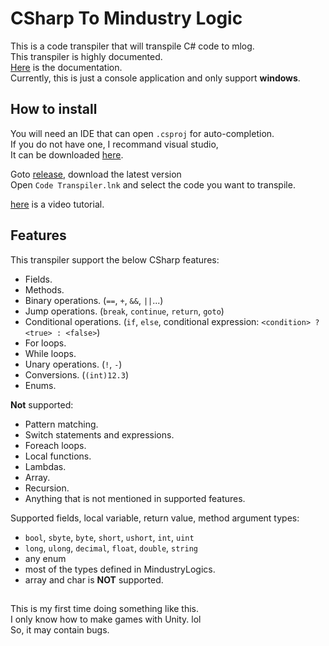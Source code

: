 # CSharp To Mindustry Logic
This is a code transpiler that will transpile C# code to mlog.  
This transpiler is highly documented.  
[Here](https://smolindiegame.github.io/CSharp-To-Mlog-Doc/index.html) is the documentation.  
Currently, this is just a console application and only support **windows**.
## How to install
You will need an IDE that can open `.csproj` for auto-completion.  
If you do not have one, I recommand visual studio,  
It can be downloaded [here](https://visualstudio.microsoft.com).

Goto [release](https://github.com/SmolIndieGame/CSharp-To-MLog/releases), download the latest version  
Open `Code Transpiler.lnk` and select the code you want to transpile.

[here](https://www.youtube.com/watch?v=yCHuV9DJST0) is a video tutorial.
## Features
This transpiler support the below CSharp features:
* Fields.
* Methods.
* Binary operations. (`==`, `+`, `&&`, `||`...)
* Jump operations. (`break`, `continue`, `return`, `goto`)
* Conditional operations. (`if`, `else`, conditional expression: `<condition> ? <true> : <false>`)
* For loops.
* While loops.
* Unary operations. (`!`, `-`)
* Conversions. (`(int)12.3`)
* Enums.

**Not** supported:
* Pattern matching.
* Switch statements and expressions.
* Foreach loops.
* Local functions.
* Lambdas.
* Array.
* Recursion.
* Anything that is not mentioned in supported features.

Supported fields, local variable, return value, method argument types:
* `bool`, `sbyte`, `byte`, `short`, `ushort`, `int`, `uint`
* `long`, `ulong`, `decimal`, `float`, `double`, `string`
* any enum
* most of the types defined in MindustryLogics.
* array and char is **NOT** supported.

##
This is my first time doing something like this.  
I only know how to make games with Unity. lol  
So, it may contain bugs.
